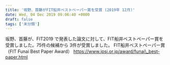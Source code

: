 ```yaml
---
title: '坂野、首藤がFIT船井ベストペーパー賞を受賞 (2019年 12月)'
date: Wed, 04 Dec 2019 09:06:40 +0000
draft: false
tags: ['未分類']
---
```


坂野、首藤が、FIT2019 で発表した論文に対して、FIT船井ベストペーパー賞を受賞しました。75件の候補から 3件が受賞しました。 FIT船井ベストペーパー賞（FIT Funai Best Paper Award） https://www.ipsj.or.jp/award/funai\_best-paper.html